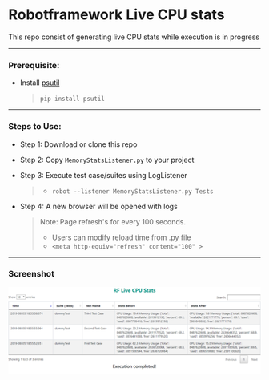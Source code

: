 # Robotframework Live CPU stats

This repo consist of generating live CPU stats while execution is in progress

---
### Prerequisite:

 - Install [psutil](https://pypi.org/project/psutil/)
    > `pip install psutil`

---
### Steps to Use:

 - Step 1: Download or clone this repo
 
 - Step 2: Copy `MemoryStatsListener.py` to your project

 - Step 3: Execute test case/suites using LogListener
   > - `robot --listener MemoryStatsListener.py Tests` 

 - Step 4: A new browser will be opened with logs
   > Note: Page refresh's for every 100 seconds.
   > - Users can modify reload time from .py file
   > - `<meta http-equiv="refresh" content="100" >`

---
### Screenshot

<img src="/memoryStats.jpg" alt="memoryStats">